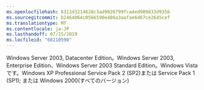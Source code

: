 ```yaml
---
ms.openlocfilehash: 6311d3214628c3ad9026799fca4ed989833d9356
ms.sourcegitcommit: b2464064c0566590e486a3aafae6d67ce2645cef
ms.translationtype: MT
ms.contentlocale: ja-JP
ms.lasthandoff: 07/15/2019
ms.locfileid: "68210598"
---
```

Windows Server 2003, Datacenter Edition。Windows Server 2003, Enterprise Edition、Windows Server 2003 Standard Edition。Windows Vista です。Windows XP Professional Service Pack 2 \(SP2\)または Service Pack 1 \(SP1\); または Windows 2000\(すべてのバージョン\)
